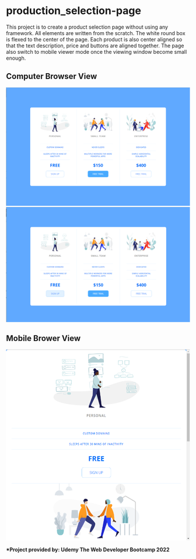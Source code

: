 <h1>production_selection-page</h1>
<p>
This project is to create a product selection page without using any framework. All elements are written from the scratch.
The white round box is flexed to the center of the page. Each product is also center aligned so that the text description, price and buttons are aligned together. The page also switch to mobile viewer mode once the viewing window become small enough.
</p>

<h2> Computer Browser View</h2>
<img src = "/imgs/Computer_View.png">
<img src = "/imgs/Button_hover.png">

<h2> Mobile Brower View</h2>
<img src = "/imgs/mobile_view.png">

<b>*Project provided by: Udemy The Web Developer Bootcamp 2022</b>
